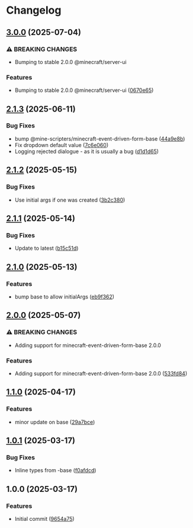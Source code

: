 # Changelog

## [3.0.0](https://github.com/mine-scripters/minecraft-event-driven-form/compare/v2.1.3...v3.0.0) (2025-07-04)


### ⚠ BREAKING CHANGES

* Bumping to stable 2.0.0 @minecraft/server-ui

### Features

* Bumping to stable 2.0.0 @minecraft/server-ui ([0670e65](https://github.com/mine-scripters/minecraft-event-driven-form/commit/0670e65182ec59df9e193b5278fb054ad32b333e))

## [2.1.3](https://github.com/mine-scripters/minecraft-event-driven-form/compare/v2.1.2...v2.1.3) (2025-06-11)


### Bug Fixes

* bump @mine-scripters/minecraft-event-driven-form-base ([44a9e8b](https://github.com/mine-scripters/minecraft-event-driven-form/commit/44a9e8b56991cc138eb16933cafddc9ea4ca4c5f))
* Fix dropdown default value ([7c6e060](https://github.com/mine-scripters/minecraft-event-driven-form/commit/7c6e060681e5668d8974576246349d2325d1d7c4))
* Logging rejected dialogue - as it is usually a bug ([d1d1d65](https://github.com/mine-scripters/minecraft-event-driven-form/commit/d1d1d65457b25f4406d408fa3523880be2fca4fb))

## [2.1.2](https://github.com/mine-scripters/minecraft-event-driven-form/compare/v2.1.1...v2.1.2) (2025-05-15)


### Bug Fixes

* Use initial args if one was created ([3b2c380](https://github.com/mine-scripters/minecraft-event-driven-form/commit/3b2c38089768a52497f349ca991d4699a23582ac))

## [2.1.1](https://github.com/mine-scripters/minecraft-event-driven-form/compare/v2.1.0...v2.1.1) (2025-05-14)


### Bug Fixes

* Update to latest ([b15c51d](https://github.com/mine-scripters/minecraft-event-driven-form/commit/b15c51da7d83de88cf98a985cc406e88c528761c))

## [2.1.0](https://github.com/mine-scripters/minecraft-event-driven-form/compare/v2.0.0...v2.1.0) (2025-05-13)


### Features

* bump base to allow initialArgs ([eb9f362](https://github.com/mine-scripters/minecraft-event-driven-form/commit/eb9f36279b29cea66f0c7bac41433d248df97814))

## [2.0.0](https://github.com/mine-scripters/minecraft-event-driven-form/compare/v1.1.0...v2.0.0) (2025-05-07)


### ⚠ BREAKING CHANGES

* Adding support for minecraft-event-driven-form-base 2.0.0

### Features

* Adding support for minecraft-event-driven-form-base 2.0.0 ([533fd84](https://github.com/mine-scripters/minecraft-event-driven-form/commit/533fd84018ad5bb0b49ac21158451fd18afeac27))

## [1.1.0](https://github.com/mine-scripters/minecraft-event-driven-form/compare/v1.0.1...v1.1.0) (2025-04-17)


### Features

* minor update on base ([29a7bce](https://github.com/mine-scripters/minecraft-event-driven-form/commit/29a7bcec75e700a600007eb3632571e32f1cae24))

## [1.0.1](https://github.com/mine-scripters/minecraft-event-driven-form/compare/v1.0.0...v1.0.1) (2025-03-17)


### Bug Fixes

* Inline types from -base ([f0afdcd](https://github.com/mine-scripters/minecraft-event-driven-form/commit/f0afdcd28fd7c75c60456cc57778365c11b085ea))

## 1.0.0 (2025-03-17)


### Features

* Initial commit ([9654a75](https://github.com/mine-scripters/minecraft-event-driven-form/commit/9654a7541fce32f341fadd0907a47c863f39fb25))
